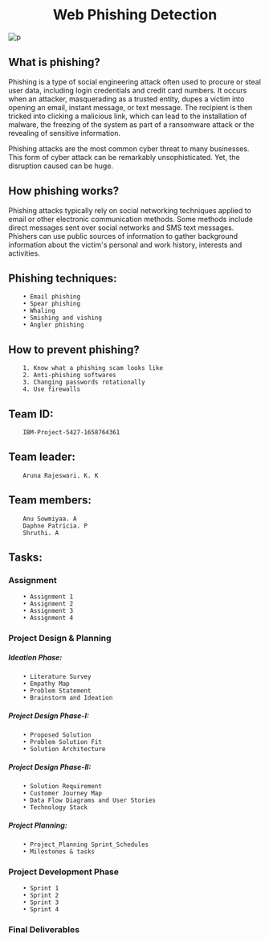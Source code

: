 <h1 align="center">Web Phishing Detection</h1>

![p](https://user-images.githubusercontent.com/114014205/201517286-55a57d15-9434-4f2c-9bb1-335e2cf9f9f1.jpg)

## What is phishing?
Phishing is a type of social engineering attack often used to procure or steal user data, including login credentials and credit card numbers. It occurs when an attacker, masquerading as a trusted entity, dupes a victim into opening an email, instant message, or text message. The recipient is then tricked into clicking a malicious link, which can lead to the installation of malware, the freezing of the system as part of a ransomware attack or the revealing of sensitive information.

Phishing attacks are the most common cyber threat to many businesses.
This form of cyber attack can be remarkably unsophisticated. Yet, the disruption caused can be huge.

## How phishing works?
Phishing attacks typically rely on social networking techniques applied to email or other electronic communication methods. Some methods include direct messages sent over social networks and SMS text messages.
Phishers can use public sources of information to gather background information about the victim's personal and work history, interests and activities.
## Phishing techniques:
        • Email phishing 
        • Spear phishing 
        • Whaling
        • Smishing and vishing
        • Angler phishing

## How to prevent phishing?
        1. Know what a phishing scam looks like
        2. Anti-phishing softwares
        3. Changing passwords rotationally
        4. Use firewalls
## Team ID:
        IBM-Project-5427-1658764361
## Team leader:
        Aruna Rajeswari. K. K
## Team members:
        Anu Sowmiyaa. A
        Daphne Patricia. P
        Shruthi. A
## Tasks:
### Assignment
        • Assignment 1 
        • Assignment 2 
        • Assignment 3 
        • Assignment 4 
### Project Design & Planning
##### Ideation Phase:
        • Literature Survey
        • Empathy Map
        • Problem Statement
        • Brainstorm and Ideation
##### Project Design Phase-I:
        • Proposed Solution
        • Problem Solution Fit
        • Solution Architecture
#####  Project Design Phase-II:
        • Solution Requirement
        • Customer Journey Map
        • Data Flow Diagrams and User Stories
        • Technology Stack
#####  Project Planning:
        • Project_Planning Sprint_Schedules
        • Milestones & tasks
###  Project Development Phase
        • Sprint 1
        • Sprint 2
        • Sprint 3
        • Sprint 4
###  Final Deliverables
